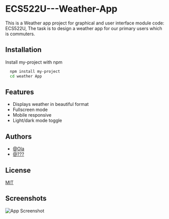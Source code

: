 # ECS522U---Weather-App
This is a Weather app project for graphical and user interface module code: ECS522U, The task is to design a weather app for our primary users which is commuters.

## Installation
Install my-project with npm

```bash
  npm install my-project
  cd weather App
```

## Features
- Displays weather in beautiful format
- Fullscreen mode
- Mobile responsive
- Light/dark mode toggle

## Authors
- [@Ola](https://www.github.com/great-kiola)
- [@???](https://www.github.com/????)

## License
[MIT](https://choosealicense.com/licenses/mit/)

## Screenshots
![App Screenshot](https://via.placeholder.com/468x300?text=App+Screenshot+Here)

